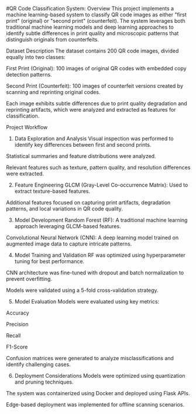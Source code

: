 #QR Code Classification System:
Overview
This project implements a machine learning-based system to classify QR code images as either "first print" (original) or "second print" (counterfeit). The system leverages both traditional machine learning models and deep learning approaches to identify subtle differences in print quality and microscopic patterns that distinguish originals from counterfeits.

Dataset Description
The dataset contains 200 QR code images, divided equally into two classes:

First Print (Original): 100 images of original QR codes with embedded copy detection patterns.

Second Print (Counterfeit): 100 images of counterfeit versions created by scanning and reprinting original codes.

Each image exhibits subtle differences due to print quality degradation and reprinting artifacts, which were analyzed and extracted as features for classification.

Project Workflow
1. Data Exploration and Analysis
Visual inspection was performed to identify key differences between first and second prints.

Statistical summaries and feature distributions were analyzed.

Relevant features such as texture, pattern quality, and resolution differences were extracted.

2. Feature Engineering
GLCM (Gray-Level Co-occurrence Matrix): Used to extract texture-based features.

Additional features focused on capturing print artifacts, degradation patterns, and local variations in QR code quality.

3. Model Development
Random Forest (RF): A traditional machine learning approach leveraging GLCM-based features.

Convolutional Neural Network (CNN): A deep learning model trained on augmented image data to capture intricate patterns.

4. Model Training and Validation
RF was optimized using hyperparameter tuning for best performance.

CNN architecture was fine-tuned with dropout and batch normalization to prevent overfitting.

Models were validated using a 5-fold cross-validation strategy.

5. Model Evaluation
Models were evaluated using key metrics:

Accuracy

Precision

Recall

F1-Score

Confusion matrices were generated to analyze misclassifications and identify challenging cases.

6. Deployment Considerations
Models were optimized using quantization and pruning techniques.

The system was containerized using Docker and deployed using Flask APIs.

Edge-based deployment was implemented for offline scanning scenarios.
